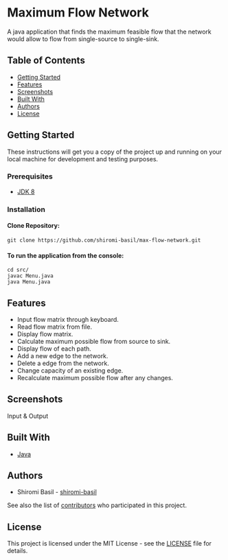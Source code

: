 # Maximum Flow Network
A java application that finds the maximum feasible flow that the network would allow to flow from single-source to single-sink. 

## Table of Contents
- [Getting Started](#getting-started)
- [Features](#features)
- [Screenshots](#screenshots)
- [Built With](#built-with)
- [Authors](#authors)
- [License](#license)

## Getting Started

These instructions will get you a copy of the project up and running on your local machine for development and testing purposes.

### Prerequisites

* [JDK 8](https://www.oracle.com/java/technologies/javase/javase-jdk8-downloads.html)

### Installation

#### Clone Repository:
  
    git clone https://github.com/shiromi-basil/max-flow-network.git

#### To run the application from the console:

    cd src/
    javac Menu.java
    java Menu.java

## Features
* Input flow matrix through keyboard.
* Read flow matrix from file.
* Display flow matrix.
* Calculate maximum possible flow from source to sink.
* Display flow of each path.
* Add a new edge to the network.
* Delete a edge from the network.
* Change capacity of an existing edge.
* Recalculate maximum possible flow after any changes.

## Screenshots
Input & Output

## Built With
* [Java](https://docs.oracle.com/en/java/)

## Authors
* Shiromi Basil - [shiromi-basil](https://github.com/shiromi-basil)

See also the list of [contributors](https://github.com/SafiyyahR/ARC-R3ACT/graphs/contributors) who participated in this project.

## License
This project is licensed under the MIT License - see the [LICENSE](LICENSE) file for details.

